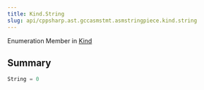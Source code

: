 ```yaml
---
title: Kind.String
slug: api/cppsharp.ast.gccasmstmt.asmstringpiece.kind.string
---
```

Enumeration Member in [Kind](/api/cppsharp/ast/gccasmstmt/asmstringpiece/kind)

## Summary



```csharp
String = 0
```

